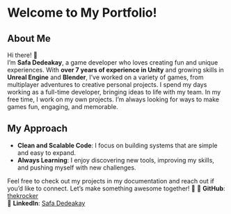 # Welcome to My Portfolio!

## About Me
Hi there! 👋  
I’m **Safa Dedeakay**, a game developer who loves creating fun and unique experiences. With **over 7 years of experience in Unity** and growing skills in **Unreal Engine** and **Blender**, I’ve worked on a variety of games, from multiplayer adventures to creative personal projects.
I spend my days working as a full-time developer, bringing ideas to life with my team. In my free time, I work on my own projects. I’m always looking for ways to make games fun, engaging, and memorable.

## My Approach
- **Clean and Scalable Code**: I focus on building systems that are simple and easy to expand.
- **Always Learning**: I enjoy discovering new tools, improving my skills, and pushing myself with new challenges.

Feel free to check out my projects in my documentation and reach out if you’d like to connect. Let’s make something awesome together! 🚀
🌟 **GitHub**: [thekrocker](https://github.com/thekrocker)  
💼 **LinkedIn**: [Safa Dedeakay](https://www.linkedin.com/in/safadedeakay/)  
